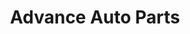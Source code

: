 ---
title: "Advance Auto Parts"
url: /kennesaw/advance-auto-parts-north-roberts-road/
shop: car parts
---